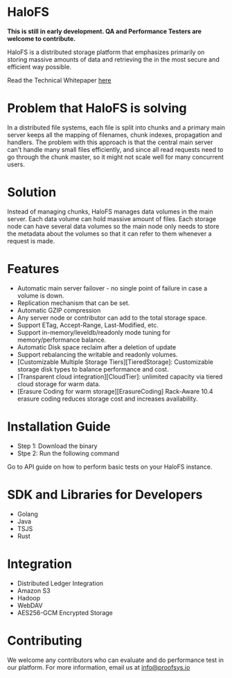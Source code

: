 # HaloFS

**This is still in early development. QA and Performance Testers are welcome to contribute.**

HaloFS is a distributed storage platform that emphasizes primarily on storing massive amounts of data and retrieving the in the most secure and efficient way possible. 

Read the Technical Whitepaper [here](#)

# Problem that HaloFS is solving
In a distributed file systems, each file is split into chunks and a primary main server keeps all the mapping of filenames, chunk indexes, propagation and handlers. The problem with this approach is that the central main server can't handle many small files efficiently, and since all read requests need to go through the chunk master, so it might not scale well for many concurrent users.

# Solution
Instead of managing chunks, HaloFS manages data volumes in the main server. Each data volume can hold massive amount of files. Each storage node can have several data volumes so the main node only needs to store the metadata about the volumes so that it can refer to them whenever a request is made.

# Features
- Automatic main server failover - no single point of failure in case a volume is down.
- Replication mechanism that can be set.
- Automatic GZIP compression
- Any server node or contributor can add to the total storage space.
- Support ETag, Accept-Range, Last-Modified, etc.
- Support in-memory/leveldb/readonly mode tuning for memory/performance balance.
- Automatic Disk space reclaim after a deletion of update
- Support rebalancing the writable and readonly volumes.
- [Customizable Multiple Storage Tiers][TieredStorage]: Customizable storage disk types to balance performance and cost.
- [Transparent cloud integration][CloudTier]: unlimited capacity via tiered cloud storage for warm data.
- [Erasure Coding for warm storage][ErasureCoding]  Rack-Aware 10.4 erasure coding reduces storage cost and increases availability.

# Installation Guide
- Step 1: Download the binary
- Stpe 2: Run the following command

Go to API guide on how to perform basic tests on your HaloFS instance.

# SDK and Libraries for Developers
- Golang
- Java
- TSJS
- Rust

# Integration 
- Distributed Ledger Integration 
- Amazon S3 
- Hadoop
- WebDAV
- AES256-GCM Encrypted Storage

# Contributing
We welcome any contributors who can evaluate and do performance test in our platform. For more information, email us at info@proofsys.io
